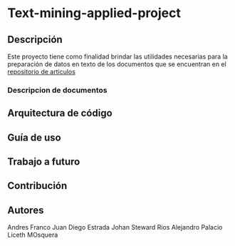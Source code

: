 # Text-mining-applied-project

## Descripción
Este proyecto tiene como finalidad brindar las utilidades necesarias para la preparación de datos en texto de los documentos que se encuentran en el [repositorio de articulos](https;//www.repo.com) 

### Descripcion de documentos

## Arquitectura de código

## Guía de uso

## Trabajo a futuro

## Contribución


## Autores

Andres Franco
Juan Diego Estrada
Johan Steward Rios
Alejandro Palacio
Liceth MOsquera
